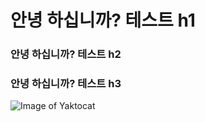 # 안녕 하십니까? 테스트 h1
### 안녕 하십니까? 테스트 h2
### 안녕 하십니까? 테스트 h3 

![Image of Yaktocat](https://octodex.github.com/images/yaktocat.png)
